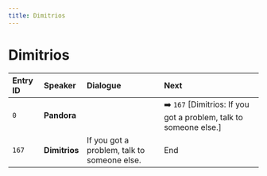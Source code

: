 ```yaml
---
title: Dimitrios
---
```


# Dimitrios


| Entry ID | Speaker | Dialogue | Next |
| :------- | :------ | :------- | :------------ |
| `0` | **Pandora** |  | ➡️ `167` \[Dimitrios: If you got a problem, talk to someone else\.\] |
| `167` | **Dimitrios** | If you got a problem, talk to someone else\. | End |
